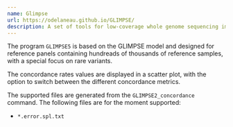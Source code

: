```yaml
---
name: Glimpse
url: https://odelaneau.github.io/GLIMPSE/
description: A set of tools for low-coverage whole genome sequencing imputation
---
```


The program `GLIMPSE5` is based on the GLIMPSE model and designed for reference panels containing
hundreads of thousands of reference samples, with a special focus on rare variants.

The concordance rates values are displayed in a scatter plot, with the option to switch between
the different concordance metrics.

The supported files are generated from the `GLIMPSE2_concordance` command.
The following files are for the moment supported:

- `*.error.spl.txt`
